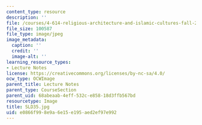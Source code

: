 ```yaml
---
content_type: resource
description: ''
file: /courses/4-614-religious-architecture-and-islamic-cultures-fall-2002/e0866f998e9a6e15e195aed2ef97e992_SLD35.jpg
file_size: 100587
file_type: image/jpeg
image_metadata:
  caption: ''
  credit: ''
  image-alt: ''
learning_resource_types:
- Lecture Notes
license: https://creativecommons.org/licenses/by-nc-sa/4.0/
ocw_type: OCWImage
parent_title: Lecture Notes
parent_type: CourseSection
parent_uid: 68abeaab-4eff-532c-e858-18d3ffb567bd
resourcetype: Image
title: SLD35.jpg
uid: e0866f99-8e9a-6e15-e195-aed2ef97e992
---
```

